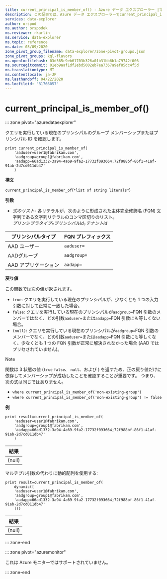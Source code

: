 ```yaml
---
title: current_principal_is_member_of() - Azure データ エクスプローラー |マイクロソフトドキュメント
description: この記事では、Azure データ エクスプローラーでcurrent_principal_is_member_of() について説明します。
services: data-explorer
author: orspod
ms.author: orspodek
ms.reviewer: rkarlin
ms.service: data-explorer
ms.topic: reference
ms.date: 03/09/2020
zone_pivot_group_filename: data-explorer/zone-pivot-groups.json
zone_pivot_groups: kql-flavors
ms.openlocfilehash: 03d565c9eb61703b326a01b31bb6b1a79742f006
ms.sourcegitcommit: 01eb9aaf1df2ebd5002eb7ea7367a9ef85dc4f5d
ms.translationtype: MT
ms.contentlocale: ja-JP
ms.lasthandoff: 04/22/2020
ms.locfileid: "81766057"
---
```

# <a name="current_principal_is_member_of"></a>current_principal_is_member_of()

::: zone pivot="azuredataexplorer"

クエリを実行している現在のプリンシパルのグループ メンバーシップまたはプリンシパル ID を確認します。

```kusto
print current_principal_is_member_of(
    'aaduser=user1@fabrikam.com', 
    'aadgroup=group1@fabrikam.com',
    'aadapp=66ad1332-3a94-4a69-9fa2-17732f093664;72f988bf-86f1-41af-91ab-2d7cd011db47'
    )
```

**構文**

`current_principal_is_member_of`(`*list of string literals*`)

**引数**

* *式のリスト*- 各リテラルが、次のように形成された主体完全修飾名 (FQN) 文字列である文字列リテラルのコンマ区切りのリスト。  
*プリンシプラタイプ*`=`*プリンシパルId*`;`*テナントId*

| プリンシパルタイプ   | FQN プレフィックス  |
|-----------------|-------------|
| AAD ユーザー        | `aaduser=`  |
| AADグループ       | `aadgroup=` |
| AAD アプリケーション | `aadapp=`   |

**戻り値**

この関数では次の値が返されます。
* `true`: クエリを実行している現在のプリンシパルが、少なくとも 1 つの入力引数に対して正常に一致した場合。
* `false`: クエリを実行している現在のプリンシパルが`aadgroup=`FQN 引数のメンバーではなく、どの引数`aaduser=`または`aadapp=`FQN 引数にも等しくない場合。
* `(null)`: クエリを実行している現在のプリンシパルが`aadgroup=`FQN 引数のメンバーでなく、どの引数`aaduser=`または`aadapp=`FQN 引数にも等しくなく、少なくとも 1 つの FQN 引数が正常に解決されなかった場合 (AAD ではプリセされていません)。 

> [!NOTE]
> 関数は 3 状態の値 (`true` `false`、 `null`、および ) を返すため、正の戻り値だけに依存してメンバーシップが成功したことを確認することが重要です。 つまり、次の式は同じではありません。
> 
> * `where current_principal_is_member_of('non-existing-group')`
> * `where current_principal_is_member_of('non-existing-group') != false` 


**例**

```kusto
print result=current_principal_is_member_of(
    'aaduser=user1@fabrikam.com', 
    'aadgroup=group1@fabrikam.com',
    'aadapp=66ad1332-3a94-4a69-9fa2-17732f093664;72f988bf-86f1-41af-91ab-2d7cd011db47'
    )
```

| 結果 |
|--------|
| (null) |

マルチプル引数の代わりに動的配列を使用する:

```kusto
print result=current_principal_is_member_of(
    dynamic([
    'aaduser=user1@fabrikam.com', 
    'aadgroup=group1@fabrikam.com',
    'aadapp=66ad1332-3a94-4a69-9fa2-17732f093664;72f988bf-86f1-41af-91ab-2d7cd011db47'
    ]))
```

| 結果 |
|--------|
| (null) |

::: zone-end

::: zone pivot="azuremonitor"

これは Azure モニターではサポートされていません。

::: zone-end
